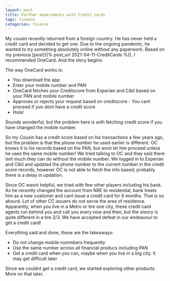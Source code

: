 ```yaml
---
layout: post
title: Further experiments with Credit cards
tags: finance
categories: finance
---
```


My cousin recently returned from a foreign country. He has never held a credit card and decided to get one. Due to the ongoing pandemic, he wanted to try something absolutely online without any paperwork. Based on my previous [post]({% post_url 2021-04-11-CreditCards %}), I recommended OneCard. And the story begins.


The way OneCard works is:

* You download the app 
* Enter your mobile number and PAN 
* OneCard fetches your Creditscore from Experian and Cibil based on your PAN and mobile number
* Approves or rejects your request based on creditscore - You cant proceed if yuo dont have a credit score 
* Hola!


Sounds wonderful, but the problem here is with fetching credit score if you have changed the mobile number. 


So my Cousin has a credit score based on his transactions a few years ago, but the problem is that the phone number he used earlier is different. OC knows it is his records based on the PAN, but wont let him proceed unless he uses the same mobile number! We tried talking to OC and they said there isnt much they can do without the mobile number. We logged in to Experian and Cibil and updated the phone number to the current number in the credit score records, however OC is not able to fetch the info based; probably there is a delay in updation. 


Since OC wasnt helpful, we tried with few other players including his bank. As he recently changed the account from NRE to residential, bank treats him as a new customer and cant issue a credit card for 6 months. That is so absurd. Lot of other CC issuers do not serve the area of residence. Apparantly, when you live in a Metro or tire one city, these credit card agents run behind you and call you every now and then, but the stoory is quite different in a tire 2/3. We have accepted defeat in our endeavour to get a credit card!


Everything said and done, these are the takeaways:

* Do not change mobile nummbers frequently
* Use the same number across all financial producs including PAN
* Get a credit card when you can, maybe when you live in a big city. It may get difficult later


Since we couldnt get a credit card, we started exploring other products. More on that later.